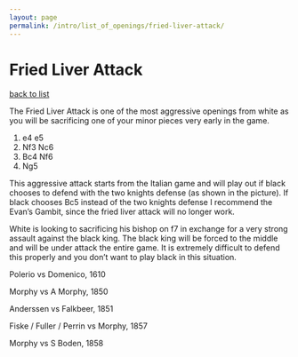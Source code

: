 ```yaml
---
layout: page
permalink: /intro/list_of_openings/fried-liver-attack/
---
```


# Fried Liver Attack

[back to list](../)



The Fried Liver Attack is one of the most aggressive openings from white as you will be sacrificing one of your minor pieces very early in the game.

1. e4 e5
2. Nf3 Nc6
3. Bc4 Nf6
4. Ng5

This aggressive attack starts from the Italian game and will play out if black chooses to defend with the two knights defense (as shown in the picture). If black chooses Bc5 instead of the two knights defense I recommend the Evan’s Gambit, since the fried liver attack will no longer work.

White is looking to sacrificing his bishop on f7 in exchange for a very strong assault against the black king. The black king will be forced to the middle and will be under attack the entire game. It is extremely difficult to defend this properly and you don’t want to play black in this situation.






Polerio vs Domenico, 1610

Morphy vs A Morphy, 1850

Anderssen vs Falkbeer, 1851

Fiske / Fuller / Perrin vs Morphy, 1857

Morphy vs S Boden, 1858